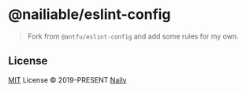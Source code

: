 # @nailiable/eslint-config

> Fork from `@antfu/eslint-config` and add some rules for my own.

## License

[MIT](./LICENSE) License &copy; 2019-PRESENT [Naily](https://github.com/nailiable)
